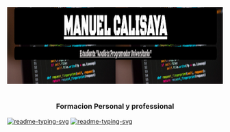 <img src="Portada.png" alt="Texto Alternativo" width="200%" height="180" />
<h1></h1>
  <h3 align="center">Formacion Personal y professional</h3>
<p align="left">
  <a href="https://github.com/Calisaya-Manu/Analista-Programador-Universitario.git"><img width="350" src="https://github-readme-stats.vercel.app/api/pin/?username=Calisaya-Manu&repo=Analista-Programador-Universitario&theme=react&bg_color=000000&title_color=FFFF00&icon_color=AA00FF&hide_border=true&show_icons=false" alt="readme-typing-svg"></a>
  <a href="https://github.com/Calisaya-Manu/Cajero-de-Super-e-Hiper-Mercado.git"><img width="350" src="https://github-readme-stats.vercel.app/api/pin/?username=Calisaya-Manu&repo=Cajero-de-Super-e-Hiper-Mercado&theme=react&bg_color=000000&title_color=FFFF00&icon_color=AA00FF&hide_border=true&show_icons=false" alt="readme-typing-svg"></a>
</p>
